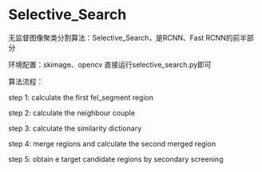 # Selective_Search

无监督图像聚类分割算法：Selective_Search，是RCNN、Fast RCNN的前半部分

环境配置：skimage、opencv
直接运行selective_search.py即可

算法流程：

step 1: calculate the first fel_segment region

step 2: calculate the neighbour couple

step 3: calculate the similarity dictionary

step 4: merge regions and calculate the second merged region

step 5: obtain e target candidate regions by secondary screening
